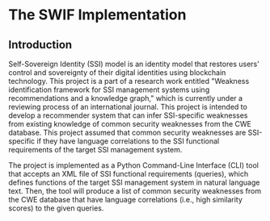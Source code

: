 # The SWIF Implementation

## Introduction

Self-Sovereign Identity \(SSI\) model is an identity model that restores users' control and sovereignty of their digital identities using blockchain technology.
This project is a part of a research work entitled "Weakness identification framework for SSI management systems using recommendations and a knowledge graph," which is currently under a reviewing process of an international journal.
This project is intended to develop a recommender system that can infer SSI-specific weaknesses from existing knowledge of common security weaknesses from the CWE database.
This project assumed that common security weaknesses are SSI-specific if they have language correlations to the SSI functional requirements of the target SSI management system.


The project is implemented as a Python Command-Line Interface \(CLI\) tool that accepts an XML file of SSI functional requirements (queries), which defines functions of the target SSI management system in natural language text.
Then, the tool will produce a list of common security weaknesses from the CWE database that have language correlations \(i.e., high similarity scores\) to the given queries.